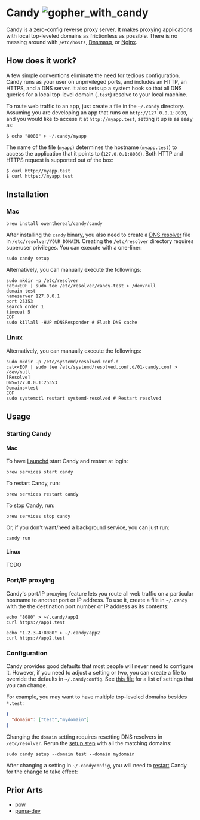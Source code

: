 # Candy ![gopher_with_candy](https://raw.githubusercontent.com/egonelbre/gophers/master/.thumb/sketch/misc/with-candy.png)

Candy is a zero-config reverse proxy server.
It makes proxying applications with local top-leveled domains as frictionless as possible.
There is no messing around with `/etc/hosts`, [Dnsmasq](https://en.wikipedia.org/wiki/Dnsmasq), or [Nginx](https://nginx.org/).

## How does it work?

A few simple conventions eliminate the need for tedious configuration.
Candy runs as your user on unprivileged ports, and includes an HTTP, an HTTPS, and a DNS server.
It also sets up a system hook so that all DNS queries for a local top-level domain (`.test`) resolve to your local machine.

To route web traffic to an app, just create a file in the `~/.candy` directory.
Assuming you are developing an app that runs on `http://127.0.0.1:8080`, and you would like to access it at `http://myapp.test`, setting it up is as easy as:

```
$ echo "8080" > ~/.candy/myapp
```

The name of the file (`myapp`) determines the hostname (`myapp.test`) to access the application that it points to (`127.0.0.1:8080`).
Both HTTP and HTTPS request is supported out of the box:

```
$ curl http://myapp.test
$ curl https://myapp.test
```

## Installation

### Mac

```
brew install owenthereal/candy/candy
```

After installing the `candy` binary, you also need to create a [DNS resolver](https://www.unix.com/man-page/opendarwin/5/resolver/) file in `/etc/resolver/YOUR_DOMAIN`.
Creating the `/etc/resolver` directory requires superuser privileges. You can execute with a one-liner:

```
sudo candy setup
```

Alternatively, you can manually execute the followings:

```
sudo mkdir -p /etc/resolver
cat<<EOF | sudo tee /etc/resolver/candy-test > /dev/null
domain test
nameserver 127.0.0.1
port 25353
search_order 1
timeout 5
EOF
sudo killall -HUP mDNSResponder # Flush DNS cache
```

### Linux

Alternatively, you can manually execute the followings:

```
sudo mkdir -p /etc/systemd/resolved.conf.d
cat<<EOF | sudo tee /etc/systemd/resolved.conf.d/01-candy.conf > /dev/null
[Resolve]
DNS=127.0.0.1:25353
Domains=test
EOF
sudo systemctl restart systemd-resolved # Restart resolved
```

## Usage

### Starting Candy

#### Mac

To have [Launchd](https://en.wikipedia.org/wiki/Launchd) start Candy and restart at login:

```
brew services start candy
```

To restart Candy, run:

```
brew services restart candy
```

To stop Candy, run:

```
brew services stop candy
```

Or, if you don't want/need a background service, you can just run:

```
candy run
```

#### Linux

TODO

### Port/IP proxying

Candy's port/IP proxying feature lets you route all web traffic on a particular hostname to another port or IP address.
To use it, create a file in `~/.candy` with the the destination port number or IP address as its contents:

```
echo "8080" > ~/.candy/app1
curl https://app1.test

echo "1.2.3.4:8080" > ~/.candy/app2
curl https://app2.test
```

### Configuration

Candy provides good defaults that most people will never need to configure it.
However, if you need to adjust a setting or two, you can create a file to override the defaults in `~/.candyconfig`.
See [this file](https://github.com/owenthereal/candy/blob/e5a250f950f9db2d0431805e0a9e3719164352c1/cmd/candy/command/run.go#L28-L36) for a list of settings that you can change.

For example, you may want to have multiple top-leveled domains besides `*.test`:

```json
{
  "domain": ["test","mydomain"]
}
```

Changing the `domain` setting requires resetting DNS resolvers in `/etc/resolver`.
Rerun the [setup step](#setup) with all the matching domains:

```
sudo candy setup --domain test --domain mydomain
```

After changing a setting in `~/.candyconfig`, you will need to [restart](#starting-candy) Candy for the change to take effect:

## Prior Arts

* [pow](https://github.com/basecamp/pow)
* [puma-dev](https://github.com/puma/puma-dev)
